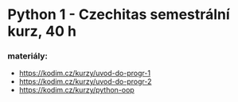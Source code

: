 # Python 1 - Czechitas semestrální kurz, 40 h
### materiály: 
- https://kodim.cz/kurzy/uvod-do-progr-1
- https://kodim.cz/kurzy/uvod-do-progr-2
- https://kodim.cz/kurzy/python-oop
